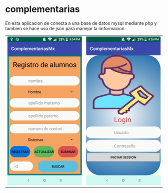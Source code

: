 # complementarias

En esta aplicacion de conecta a una base de datos mysql mediante php y tambien se hace uso de json para manejar 
la imformacion

<table>
  <tr>
  <td><img src="alumno.jpeg" alt"Login"></td> <td><img src="login.jpeg" alt"Alumnos"></td>
  </tr>
  </table>

